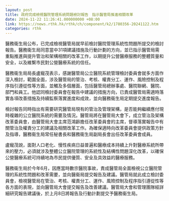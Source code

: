 ```yaml
---
layout: post
title: 政府完成檢視醫院管理系統問題檢討報告　指示醫管局推進相關改革
date: 2024-11-22 11:26:41.000000000 +08:00
link: https://news.rthk.hk/rthk/ch/component/k2/1780356-20241122.htm
categories: rthk
---
```


醫務衞生局公布，已完成檢視醫管局就早前檢討醫院管理系統性問題所提交的檢討報告。醫務衞生局同意當中31項建議措施及行動計劃的方向，並已指示醫管局需重點推進與提升管治和架構相關的改革工作，以期提升公營醫療服務的整體質量和安全，以及維繫市民對公營醫療系統的信任。

醫務衞生局局長盧寵茂表示，感謝醫管局公立醫院系統管理檢討委員會就多方面作深入檢討，範圍全面，涉及醫管局的管治、考核、權責分工、運作、風險控制及程序指引遵從性等方面，並觸及多個層面，包括醫管局總辦事處、醫院聯網、醫院、部門和員工。他認同檢討委員會在報告中建議的措施方向，已責成醫管局需適時落實各項改善措施及持續監察落實進度和成效，並向醫務衞生局定期提交進度報告。

檢討報告同時指出有需要研究醫管局現有的管治及管理架構，是否能夠繼續應付現時複雜的公立醫院系統的需要及情況。醫管局將在醫管局大會下，成立管治及架構改革委員會，由醫管局大會主席范鴻齡擔任改革委員會的主席，督導落實報告中有關管治及權責分工的建議及相關改革工作。為確保適時向改革委員會提供政策方針及指導，醫務衞生局常任秘書長和醫務衞生局副局長會出任改革委員會成員。

盧寵茂說，面對人口老化、慢性疾病日益普遍和醫療成本持續上升對醫療系統所帶來的壓力，必須就涉及整體公立醫院管理的系統性及結構性問題深化改革，以確保公營醫療系統可持續地為市民提供優質、安全及具效益的醫療服務。

醫務衞生局於今年6月，因應當時數宗醫院事故，責成醫管局全面檢視公立醫院管理的系統性問題和改革需要，並向醫衞局提交報告及建議。醫管局就此成立檢討委員會，檢視醫管局在管治、考核、權責分工、運作、風險控制及程序指引遵從性等各方面的表現，並向醫管局大會提交報告及改善建議。醫管局大會和管理團隊經詳細研究報告建議後，於上月8日將報告及行動計劃提交予醫務衞生局。
